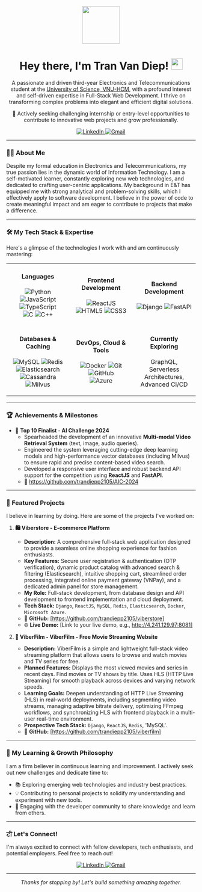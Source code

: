 <div id="header" align="center">
  <img src="https://media.giphy.com/media/M9gbBd9nbDrOTu1Mqx/giphy.gif" width="100"/>
  <h1>
    Hey there, I'm Tran Van Diep!
    <img src="https://media.giphy.com/media/hvRJCLFzcasrR4ia7q/giphy.gif" width="30px"/>
  </h1>
  <p>
    A passionate and driven third-year Electronics and Telecommunications student at the <a href="https://www.hcmus.edu.vn/" target="_blank">University of Science, VNU-HCM</a>,
    with a profound interest and self-driven expertise in Full-Stack Web Development.
    I thrive on transforming complex problems into elegant and efficient digital solutions.
  </p>
  <p>
    🚀 Actively seeking challenging internship or entry-level opportunities to contribute to innovative web projects and grow professionally.
  </p>
  <div>
    <a href="https://www.linkedin.com/in/tranvandiep2105/" target="_blank">
      <img src="https://img.shields.io/badge/LinkedIn-0077B5?style=for-the-badge&logo=linkedin&logoColor=white" alt="LinkedIn"/>
    </a>
    <a href="mailto:tranvandiepp2105@gmail.com">
      <img src="https://img.shields.io/badge/Email_Me-D14836?style=for-the-badge&logo=gmail&logoColor=white" alt="Gmail"/>
    </a>
    <!-- Add Portfolio Link if you have one -->
    <!--
    <a href="YOUR_PORTFOLIO_LINK_HERE" target="_blank">
      <img src="https://img.shields.io/badge/Portfolio-343A40?style=for-the-badge&logo=google-chrome&logoColor=white" alt="Portfolio"/>
    </a>
    -->
  </div>
</div>

---

### 👨‍💻 About Me

Despite my formal education in Electronics and Telecommunications, my true passion lies in the dynamic world of Information Technology. I am a self-motivated learner, constantly exploring new web technologies, and dedicated to crafting user-centric applications. My background in E&T has equipped me with strong analytical and problem-solving skills, which I effectively apply to software development. I believe in the power of code to create meaningful impact and am eager to contribute to projects that make a difference.

---

### 🛠️ My Tech Stack & Expertise

Here's a glimpse of the technologies I work with and am continuously mastering:

<div align="center">
  <table width="100%">
    <tr>
      <td align="center" width="33%">
        <h4>Languages</h4>
        <p>
          <img src="https://img.shields.io/badge/Python-3776AB?style=flat-square&logo=python&logoColor=white" alt="Python"/>
          <img src="https://img.shields.io/badge/JavaScript-F7DF1E?style=flat-square&logo=javascript&logoColor=black" alt="JavaScript"/>
          <img src="https://img.shields.io/badge/TypeScript-007ACC?style=flat-square&logo=typescript&logoColor=white" alt="TypeScript"/>
          <br/>
          <img src="https://img.shields.io/badge/C-00599C?style=flat-square&logo=c&logoColor=white" alt="C"/>
          <img src="https://img.shields.io/badge/C%2B%2B-00599C?style=flat-square&logo=c%2B%2B&logoColor=white" alt="C++"/>
        </p>
      </td>
      <td align="center" width="33%">
        <h4>Frontend Development</h4>
        <p>
          <img src="https://img.shields.io/badge/React-20232A?style=flat-square&logo=react&logoColor=61DAFB" alt="ReactJS"/>
          <img src="https://img.shields.io/badge/HTML5-E34F26?style=flat-square&logo=html5&logoColor=white" alt="HTML5"/>
          <img src="https://img.shields.io/badge/CSS3-1572B6?style=flat-square&logo=css3&logoColor=white" alt="CSS3"/>
          <!-- Add more like Redux, Next.js if applicable -->
        </p>
      </td>
      <td align="center" width="33%">
        <h4>Backend Development</h4>
        <p>
          <img src="https://img.shields.io/badge/Django-092E20?style=flat-square&logo=django&logoColor=white" alt="Django"/>
          <img src="https://img.shields.io/badge/FastAPI-009688?style=flat-square&logo=fastapi&logoColor=white" alt="FastAPI"/>
          <!-- Add more like Node.js, Express if applicable -->
        </p>
      </td>
    </tr>
    <tr>
      <td align="center" width="33%">
        <h4>Databases & Caching</h4>
        <p>
          <img src="https://img.shields.io/badge/MySQL-005C84?style=flat-square&logo=mysql&logoColor=white" alt="MySQL"/>
          <img src="https://img.shields.io/badge/Redis-DC382D?style=flat-square&logo=redis&logoColor=white" alt="Redis"/>
          <img src="https://img.shields.io/badge/Elasticsearch-005571?style=flat-square&logo=elasticsearch&logoColor=white" alt="Elasticsearch"/>
          <br/>
          <img src="https://img.shields.io/badge/Apache%20Cassandra-1287B1?style=flat-square&logo=apachecassandra&logoColor=white" alt="Cassandra"/>
          <img src="https://img.shields.io/badge/Milvus-42B983?style=flat-square&logo=milvus&logoColor=white" alt="Milvus"/>
        </p>
      </td>
      <td align="center" width="33%">
        <h4>DevOps, Cloud & Tools</h4>
        <p>
          <img src="https://img.shields.io/badge/Docker-2496ED?style=flat-square&logo=docker&logoColor=white" alt="Docker"/>
          <img src="https://img.shields.io/badge/Git-F05032?style=flat-square&logo=git&logoColor=white" alt="Git"/>
          <img src="https://img.shields.io/badge/GitHub-181717?style=flat-square&logo=github&logoColor=white" alt="GitHub"/>
          <br/>
          <img src="https://img.shields.io/badge/Microsoft_Azure-0089D6?style=flat-square&logo=microsoft-azure&logoColor=white" alt="Azure"/>
          <!-- Add more like Jenkins, Postman if applicable -->
        </p>
      </td>
      <td align="center" width="33%">
        <h4>Currently Exploring</h4>
        <p>
          <!-- Add technologies you are currently learning, e.g., GraphQL, Kubernetes, AWS -->
          GraphQL, Serverless Architectures, Advanced CI/CD
        </p>
      </td>
    </tr>
  </table>
</div>

---

### 🏆 Achievements & Milestones

*   🌟 **Top 10 Finalist - AI Challenge 2024**
    *   Spearheaded the development of an innovative **Multi-modal Video Retrieval System** (text, image, audio queries).
    *   Engineered the system leveraging cutting-edge deep learning models and high-performance vector databases (including Milvus) to ensure rapid and precise content-based video search.
    *   Developed a responsive user interface and robust backend API support for the competition using **ReactJS** and **FastAPI**.
    *   🔗 https://github.com/trandiepp2105/AIC-2024

---

### 🚀 Featured Projects

I believe in learning by doing. Here are some of the projects I've worked on:

1.  **🛍️ Viberstore - E-commerce Platform**
    *   **Description:** A comprehensive full-stack web application designed to provide a seamless online shopping experience for fashion enthusiasts.
    *   **Key Features:** Secure user registration & authentication (OTP verification), dynamic product catalog with advanced search & filtering (Elasticsearch), intuitive shopping cart, streamlined order processing, integrated online payment gateway (VNPay), and a dedicated admin panel for store management.
    *   **My Role:** Full-stack development, from database design and API development to frontend implementation and cloud deployment.
    *   **Tech Stack:** `Django`, `ReactJS`, `MySQL`, `Redis`, `Elasticsearch`, `Docker`, `Microsoft Azure`.
    *   🔗 **GitHub:** [https://github.com/trandiepp2105/viberstore]
    *   🌐 **Live Demo:** [Link to your live demo, e.g., http://4.241.129.97:8081]

2.  **💬 ViberFilm - ViberFilm - Free Movie Streaming Website**
    *   **Description:** ViberFilm is a simple and lightweight full-stack video streaming platform that allows users to browse and watch movies and TV series for free.
    *   **Planned Features:** Displays the most viewed movies and series in recent days. Find movies or TV shows by title. Uses HLS (HTTP Live Streaming) for smooth playback across devices and varying network speeds.
    *   **Learning Goals:** Deepen understanding of HTTP Live Streaming (HLS) in real-world deployments, including segmenting video streams, managing adaptive bitrate delivery, optimizing FFmpeg workflows, and synchronizing HLS with frontend playback in a multi-user real-time environment.
    *   **Prospective Tech Stack:** `Django`, `ReactJS`, `Redis`, 'MySQL'.
    *   🔗 **GitHub:** [https://github.com/trandiepp2105/viberfilm]

---

### 🌱 My Learning & Growth Philosophy

I am a firm believer in continuous learning and improvement. I actively seek out new challenges and dedicate time to:
*   📚 Exploring emerging web technologies and industry best practices.
*   💡 Contributing to personal projects to solidify my understanding and experiment with new tools.
*   🤝 Engaging with the developer community to share knowledge and learn from others.

---

### ਟੀ Let's Connect!

I'm always excited to connect with fellow developers, tech enthusiasts, and potential employers. Feel free to reach out!

<p align="center">
  <a href="https://www.linkedin.com/in/tranvandiep2105/" target="_blank">
    <img src="https://img.shields.io/badge/Connect_on_LinkedIn-0077B5?style=for-the-badge&logo=linkedin&logoColor=white" alt="LinkedIn"/>
  </a>
  <a href="mailto:tranvandiepp2105@gmail.com">
    <img src="https://img.shields.io/badge/Send_Me_an_Email-D14836?style=for-the-badge&logo=gmail&logoColor=white" alt="Gmail"/>
  </a>
</p>

---

<!-- GitHub Stats - Optional, but can look nice -->
<!--
<div align="center">
  <h3>📊 My GitHub Stats</h3>
  <img src="https://github-readme-stats.vercel.app/api?username=YOUR_USERNAME&show_icons=true&theme=tokyonight&hide_border=true&count_private=true" alt="GitHub Stats"/>
  <br/>
  <img src="https://github-readme-stats.vercel.app/api/top-langs/?username=YOUR_USERNAME&layout=compact&theme=tokyonight&hide_border=true&langs_count=8" alt="Top Languages"/>
  <br/>
  <img src="https://github-readme-streak-stats.herokuapp.com/?user=YOUR_USERNAME&theme=tokyonight&hide_border=true" alt="GitHub Streak"/>
</div>
-->

<!-- You can add a "Thanks for visiting" or a small creative footer here if you like -->
<p align="center">
  <em>Thanks for stopping by! Let's build something amazing together.</em>
</p>
